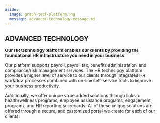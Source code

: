 ```yaml
---
aside:
  image: graph-tech-platform.png
  message: advanced-technology-message.md
---
```


## ADVANCED TECHNOLOGY

**Our HR technology platform enables our clients by providing the foundational HR infrastructure you need in your business.**

Our platform supports payroll, payroll tax, benefits administration, and compliance/risk management services. The HR technology platform provides a higher level of service to our clients through integrated HR workflow processes combined with on-line self-service tools to improve your business productivity. 

Additionally, we offer unique value added solutions through links to health/wellness programs, employee assistance programs, engagement programs, and HR reporting scorecards. All of these unique solutions are offered through a secure, and customized portal we create for each of our clients.
